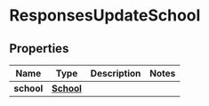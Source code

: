 
# ResponsesUpdateSchool

## Properties
| Name | Type | Description | Notes |
| ------------ | ------------- | ------------- | ------------- |
| **school** | [**School**](School.md) |  |  |



